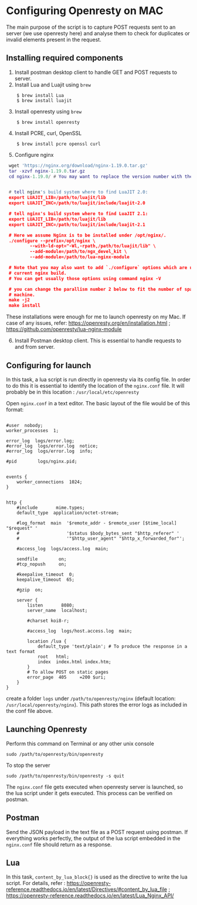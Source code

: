 # Configuring Openresty on MAC
The main purpose of the script is to capture POST requests sent to an server (we use openresty here) and analyse them to check for duplicates or invalid elements present in the request.


## Installing required components
1. Install postman desktop client to handle GET and POST requests to server.
2. Install Lua and Luajit using ```brew```
```
	$ brew install Lua
	$ brew install luajit
```
3. Install openresty using ```brew```
```
	$ brew install openresty
```
4. Install PCRE, curl, OpenSSL
```
	$ brew install pcre openssl curl
```
5. Configure nginx 
```lua
 wget 'https://nginx.org/download/nginx-1.19.0.tar.gz'
 tar -xzvf nginx-1.19.0.tar.gz
 cd nginx-1.19.0/ # You may want to replace the version number with the latest one


 # tell nginx's build system where to find LuaJIT 2.0:
 export LUAJIT_LIB=/path/to/luajit/lib
 export LUAJIT_INC=/path/to/luajit/include/luajit-2.0

 # tell nginx's build system where to find LuaJIT 2.1:
 export LUAJIT_LIB=/path/to/luajit/lib
 export LUAJIT_INC=/path/to/luajit/include/luajit-2.1

 # Here we assume Nginx is to be installed under /opt/nginx/.
 ./configure --prefix=/opt/nginx \
         --with-ld-opt="-Wl,-rpath,/path/to/luajit/lib" \
         --add-module=/path/to/ngx_devel_kit \
         --add-module=/path/to/lua-nginx-module

 # Note that you may also want to add `./configure` options which are used in your
 # current nginx build.
 # You can get usually those options using command nginx -V

 # you can change the parallism number 2 below to fit the number of spare CPU cores in your
 # machine.
 make -j2
 make install
```
These installations were enough for me to launch openresty on my Mac. If case of any issues, refer: https://openresty.org/en/installation.html ; https://github.com/openresty/lua-nginx-module

6. Install Postman desktop client. This is essential to handle requests to and from server.

## Configuring for launch
In this task, a lua script is run directly in openresty via its config file. In order to do this it is essential to identify the location of the `nginx.conf` file. It will probably be in this location : `/usr/local/etc/openresty`

Open `nginx.conf` in a text editor. The basic layout of the file would be of this format:
```

#user  nobody;
worker_processes  1;

error_log  logs/error.log;
#error_log  logs/error.log  notice;
#error_log  logs/error.log  info;

#pid        logs/nginx.pid;


events {
    worker_connections  1024;
}


http {
    #include       mime.types;
    default_type  application/octet-stream;

    #log_format  main  '$remote_addr - $remote_user [$time_local] "$request" '
    #                  '$status $body_bytes_sent "$http_referer" '
    #                  '"$http_user_agent" "$http_x_forwarded_for"';

    #access_log  logs/access.log  main;

    sendfile        on;
    #tcp_nopush     on;

    #keepalive_timeout  0;
    keepalive_timeout  65;

    #gzip  on;

    server {
        listen       8080;
        server_name  localhost;

        #charset koi8-r;

        #access_log  logs/host.access.log  main;

        location /lua {
            default_type 'text/plain'; # To produce the response in a text format
            root   html;
            index  index.html index.htm;
        }
		# To allow POST on static pages
        error_page  405     =200 $uri;
    }
}

```
create a folder `logs` under `/path/to/openresty/nginx` (default location: `/usr/local/openresty/nginx`). This path stores the error logs as included in the conf file above. 

## Launching Openresty
Perform this command on Terminal or any other unix console
```
sudo /path/to/openresty/bin/openresty 
```
To stop the server 
```
sudo /path/to/openresty/bin/openresty -s quit
```

The `nginx.conf` file gets executed when openresty server is launched, so the lua script under it gets executed. This process can be verified on postman.
 
## Postman
Send the JSON payload in the text file as a POST request using postman. If everything works perfectly, the output of the lua script embedded in the `nginx.conf` file should return as a response.

## Lua
In this task, `content_by_lua_block{}` is used as the directive to write the lua script. For details, refer : https://openresty-reference.readthedocs.io/en/latest/Directives/#content_by_lua_file ; https://openresty-reference.readthedocs.io/en/latest/Lua_Nginx_API/
 
 
 
 
 
 
